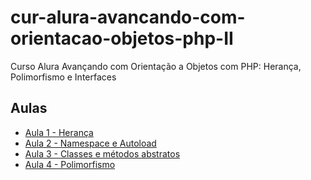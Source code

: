 # cur-alura-avancando-com-orientacao-objetos-php-II
Curso Alura Avançando com Orientação a Objetos com PHP: Herança, Polimorfismo e Interfaces

## Aulas
- [Aula 1 - Herança](https://github.com/vxrnxk/cur-alura-avancando-com-orientacao-objetos-php-II/tree/master/aula-01)
- [Aula 2 - Namespace e Autoload](https://github.com/vxrnxk/cur-alura-avancando-com-orientacao-objetos-php-II/tree/master/aula-02)
- [Aula 3 - Classes e métodos abstratos](https://github.com/vxrnxk/cur-alura-avancando-com-orientacao-objetos-php-II/tree/master/aula-03)
- [Aula 4 - Polimorfismo](https://github.com/vxrnxk/cur-alura-avancando-com-orientacao-objetos-php-II/tree/master/aula-04)